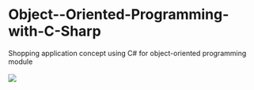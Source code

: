 # Object--Oriented-Programming-with-C-Sharp
Shopping application concept using C# for object-oriented programming module
</br></br>
<img src=https://raw.githubusercontent.com/steffanperera/Object--Oriented-Programming-with-C-Sharp/main/cover.png>
